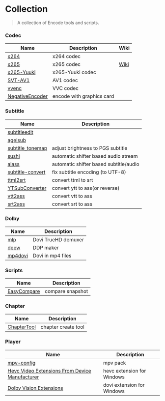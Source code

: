 # Collection
> A collection of Encode tools and scripts.

### Codec
| Name | Description | Wiki |
| ------------- | ------------- | ------------- |
| [x264](https://code.videolan.org/videolan/x264) | x264 codec |
| [x265](https://bitbucket.org/multicoreware/x265_git/src) | x265 codec | [Wiki](https://x265.readthedocs.io/) |
| [x265-Yuuki](https://github.com/AmusementClub/x265) | x265-Yuuki codec |
| [SVT-AV1](https://github.com/AOMediaCodec/SVT-AV1) | AV1 codec |
| [vvenc](https://github.com/fraunhoferhhi/vvenc) | VVC codec |
| [NegativeEncoder](https://github.com/zyzsdy/NegativeEncoder) | encode with graphics card |

### Subtitle
| Name | Description |
| ------------- | ------------- |
| [subtitleedit](https://github.com/SubtitleEdit/subtitleedit) |
| [ageisub](https://github.com/Ristellise/AegisubDC) |
| [subtitle_tonemap](https://github.com/quietvoid/subtitle_tonemap) | adjust brightness to PGS subtitle |
| [sushi](https://github.com/tp7/Sushi) | automatic shifter based audio stream |
| [alass](https://github.com/kaegi/alass) | automatic shifter based subtitle/audio |
| [subtitle-convert](https://github.com/dyphire/subtitle-convert) | fix subtitle encoding (to UTF-8) |
| [ttml2srt](https://github.com/yuppity/ttml2srt) | convert ttml to srt |
| [YTSubConverter](https://github.com/arcusmaximus/YTSubConverter) | convert ytt to ass(or reverse) |
| [vtt2ass](https://github.com/computer045/vtt2ass) | convert vtt to ass |
| [srt2ass](https://github.com/civodulab/srt2ass) | convert srt to ass |

### Dolby
| Name | Description |
| ------------- | ------------- |
| [mlp](https://github.com/domyd/mlp) | Dovi TrueHD demuxer |
| [deew](https://github.com/pcroland/deew) | DDP maker |
| [mp4dovi](https://github.com/rixtox/mp4dovi) | Dovi in mp4 files |

### Scripts
| Name | Description |
| ------------- | ------------- |
| [EasyCompare](https://github.com/N3xusHD/EasyCompare) | compare snapshot |

### Chapter
| Name | Description |
| ------------- | ------------- |
| [ChapterTool](https://github.com/tautcony/ChapterTool) | chapter create tool |

### Player
| Name | Description |
| ------------- | ------------- |
| [mpv-config](https://github.com/dyphire/mpv-config/releases) | mpv pack |
| [Hevc Video Extensions From Device Manufacturer](https://www.microsoft.com/zh-cn/p/hevc-video-extensions-from-device-manufacturer/9n4wgh0z6vhq) | hevc extension for Windows |
| [Dolby Vision Extensions](https://www.microsoft.com/zh-cn/p/app/9pltg1lwphlf) | dovi extension for Windows |
